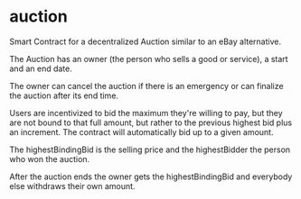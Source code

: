 # auction

Smart Contract for a decentralized Auction similar to an eBay alternative.  

The Auction has an owner (the person who sells a good or service), a start and an end date.  

The owner can cancel the auction if there is an emergency or can finalize the auction after its end time.  

Users are incentivized to bid the maximum they're willing to pay, but they are not bound to that full amount, but rather to the previous highest bid plus an increment. The contract will automatically bid up to a given amount.  

The highestBindingBid is the selling price and the highestBidder the person who won the auction.  

After the auction ends the owner gets the highestBindingBid and everybody else withdraws their own amount.  